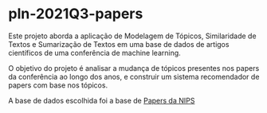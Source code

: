 # pln-2021Q3-papers

Este projeto aborda a aplicação de Modelagem de Tópicos, Similaridade de Textos e Sumarização de Textos em uma base de dados de artigos científicos de uma conferência de machine learning.

O objetivo do projeto é analisar a mudança de tópicos presentes nos papers da conferência ao longo dos anos, e construir um sistema recomendador de papers com base nos tópicos.

A base de dados escolhida foi a base de [Papers da NIPS](https://www.kaggle.com/benhamner/nips-papers)
